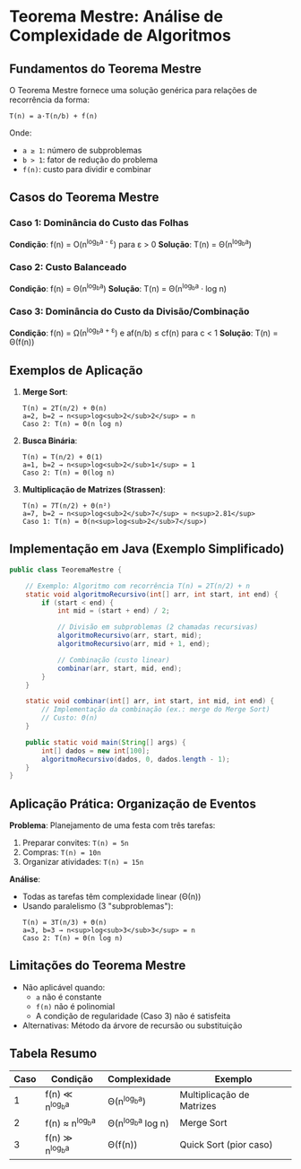 # Teorema Mestre: Análise de Complexidade de Algoritmos

## Fundamentos do Teorema Mestre

O Teorema Mestre fornece uma solução genérica para relações de recorrência da forma:

```
T(n) = a·T(n/b) + f(n)
```

Onde:
- `a ≥ 1`: número de subproblemas
- `b > 1`: fator de redução do problema
- `f(n)`: custo para dividir e combinar

## Casos do Teorema Mestre

### Caso 1: Dominância do Custo das Folhas
**Condição**: f(n) = O(n<sup>log<sub>b</sub>a - ε</sup>) para ε > 0
**Solução**: T(n) = Θ(n<sup>log<sub>b</sub>a</sup>)

### Caso 2: Custo Balanceado
**Condição**: f(n) = Θ(n<sup>log<sub>b</sub>a</sup>)
**Solução**: T(n) = Θ(n<sup>log<sub>b</sub>a</sup> · log n)

### Caso 3: Dominância do Custo da Divisão/Combinação
**Condição**: f(n) = Ω(n<sup>log<sub>b</sub>a + ε</sup>) e af(n/b) ≤ cf(n) para c < 1
**Solução**: T(n) = Θ(f(n))

## Exemplos de Aplicação

1. **Merge Sort**:
   ```
   T(n) = 2T(n/2) + Θ(n)
   a=2, b=2 → n<sup>log<sub>2</sub>2</sup> = n
   Caso 2: T(n) = Θ(n log n)
   ```

2. **Busca Binária**:
   ```
   T(n) = T(n/2) + Θ(1)
   a=1, b=2 → n<sup>log<sub>2</sub>1</sup> = 1
   Caso 2: T(n) = Θ(log n)
   ```

3. **Multiplicação de Matrizes (Strassen)**:
   ```
   T(n) = 7T(n/2) + Θ(n²)
   a=7, b=2 → n<sup>log<sub>2</sub>7</sup> ≈ n<sup>2.81</sup>
   Caso 1: T(n) = Θ(n<sup>log<sub>2</sub>7</sup>)
   ```

## Implementação em Java (Exemplo Simplificado)

```java
public class TeoremaMestre {

    // Exemplo: Algoritmo com recorrência T(n) = 2T(n/2) + n
    static void algoritmoRecursivo(int[] arr, int start, int end) {
        if (start < end) {
            int mid = (start + end) / 2;

            // Divisão em subproblemas (2 chamadas recursivas)
            algoritmoRecursivo(arr, start, mid);
            algoritmoRecursivo(arr, mid + 1, end);

            // Combinação (custo linear)
            combinar(arr, start, mid, end);
        }
    }

    static void combinar(int[] arr, int start, int mid, int end) {
        // Implementação da combinação (ex.: merge do Merge Sort)
        // Custo: Θ(n)
    }

    public static void main(String[] args) {
        int[] dados = new int[100];
        algoritmoRecursivo(dados, 0, dados.length - 1);
    }
}
```

## Aplicação Prática: Organização de Eventos

**Problema**: Planejamento de uma festa com três tarefas:
1. Preparar convites: `T(n) = 5n`
2. Compras: `T(n) = 10n`
3. Organizar atividades: `T(n) = 15n`

**Análise**:
- Todas as tarefas têm complexidade linear (Θ(n))
- Usando paralelismo (3 "subproblemas"):
  ```
  T(n) = 3T(n/3) + Θ(n)
  a=3, b=3 → n<sup>log<sub>3</sub>3</sup> = n
  Caso 2: T(n) = Θ(n log n)
  ```

## Limitações do Teorema Mestre
- Não aplicável quando:
  - `a` não é constante
  - `f(n)` não é polinomial
  - A condição de regularidade (Caso 3) não é satisfeita
- Alternativas: Método da árvore de recursão ou substituição

## Tabela Resumo

| Caso | Condição | Complexidade | Exemplo |
|------|----------|--------------|---------|
| 1 | f(n) ≪ n<sup>log<sub>b</sub>a</sup> | Θ(n<sup>log<sub>b</sub>a</sup>) | Multiplicação de Matrizes |
| 2 | f(n) ≈ n<sup>log<sub>b</sub>a</sup> | Θ(n<sup>log<sub>b</sub>a</sup> log n) | Merge Sort |
| 3 | f(n) ≫ n<sup>log<sub>b</sub>a</sup> | Θ(f(n)) | Quick Sort (pior caso) |
